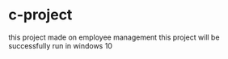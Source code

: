 # c-project
this project made on employee management
this project will be successfully run in windows 10

